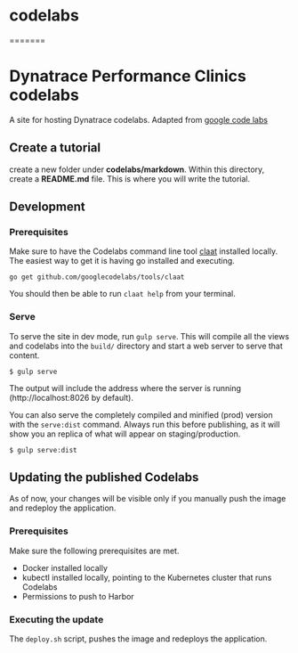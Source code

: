 # codelabs
=======
# Dynatrace Performance Clinics codelabs

A site for hosting Dynatrace  codelabs.
Adapted from [google code labs](https://github.com/googlecodelabs/tools/tree/master/site)

## Create a tutorial

create a new folder under **codelabs/markdown**.
Within this directory, create a **README.md** file. This is where you will write
the tutorial.

## Development

### Prerequisites 

Make sure to have the Codelabs command line tool [claat](https://github.com/googlecodelabs/tools/tree/master/claat) installed locally.  
The easiest way to get it is having go installed and executing.

```
go get github.com/googlecodelabs/tools/claat
```

You should then be able to run `claat help` from your terminal.

### Serve

To serve the site in dev mode, run `gulp serve`. This will compile all the views and
codelabs into the `build/` directory and start a web server to serve that content.

```text
$ gulp serve
```

The output will include the address where the server is running
(http://localhost:8026 by default).

You can also serve the completely compiled and minified (prod) version with the
`serve:dist` command. Always run this before publishing, as it will show you an
replica of what will appear on staging/production.

```text
$ gulp serve:dist
```

## Updating the published Codelabs

As of now, your changes will be visible only if you manually push the image and redeploy the application.

### Prerequisites 

Make sure the following prerequisites are met.

- Docker installed locally
- kubectl installed locally, pointing to the Kubernetes cluster that runs Codelabs
- Permissions to push to Harbor

### Executing the update

The `deploy.sh` script, pushes the image and redeploys the application.

